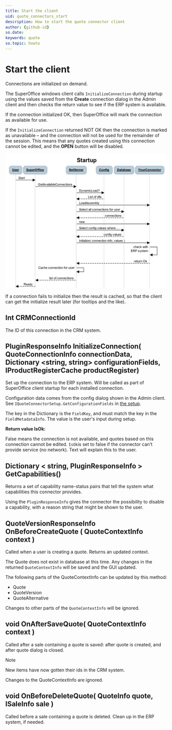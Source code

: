```yaml
---
title: Start the client
uid: quote_connectors_start
description: How to start the quote connector client
author: {github-id}
so.date:
keywords: quote
so.topic: howto
---
```


# Start the client

Connections are initialized on demand.

The SuperOffice windows client calls `InitializeConnection` during startup using the values saved from the **Create** connection dialog in the Admin client and then checks the return value to see if the ERP system is available.

If the connection initialized OK, then SuperOffice will mark the connection as available for use.

If the `InitializeConnection` returned NOT OK then the connection is marked as unavailable – and the connection will not be used for the remainder of the session. This means that any quotes created using this connection cannot be edited, and the **OPEN** button will be disabled.

![06][img1]

If a connection fails to initialize then the result is cached, so that the client can get the initialize result later (for tooltips and the like).

## Int CRMConnectionId

The ID of this connection in the CRM system.

## PluginResponseInfo InitializeConnection( QuoteConnectionInfo connectionData, Dictionary <string, string> configurationFields, IProductRegisterCache productRegister)

Set up the connection to the ERP system. Will be called as part of SuperOffice client startup for each installed connection.

Configuration data comes from the config dialog shown in the Admin client. See `IQuoteConnectorSetup.GetConfigurationFields` in [the setup][1].

The key in the Dictionary is the `FieldKey`, and must match the key in the `FieldMetadataInfo`. The value is the user's input during setup.

**Return value IsOk:**

False means the connection is not available, and quotes based on this connection cannot be edited. `IsOk`is set to false if the connector can’t provide service (no network). Text will explain this to the user.

## Dictionary < string, PluginResponseInfo > GetCapabilities()

Returns a set of capability name-status pairs that tell the system what capabilities this connector provides.

Using the `PluginResponseInfo` gives the connector the possibility to disable a capability, with a reason string that might be shown to the user.

## QuoteVersionResponseInfo OnBeforeCreateQuote ( QuoteContextInfo context )

Called when a user is creating a quote. Returns an updated context.

The Quote does not exist in database at this time. Any changes in the returned `QuoteContextInfo` will be saved and the GUI updated.

The following parts of the QuoteContextInfo can be updated by this method:

* Quote
* QuoteVersion
* QuoteAlternative

Changes to other parts of the `QuoteContextInfo` will be ignored.

## void OnAfterSaveQuote( QuoteContextInfo context )

Called after a sale containing a quote is saved: after quote is created, and after quote dialog is closed.

> [!NOTE]
> New items have now gotten their ids in the CRM system.

Changes to the QuoteContextInfo are ignored.

## void OnBeforeDeleteQuote( QuoteInfo quote, ISaleInfo sale )

Called before a sale containing a quote is deleted. Clean up in the ERP system, if needed.

<!-- Referenced links -->
[1]: set-up.md

<!-- Referenced images -->
[img1]: media/image006.jpg

